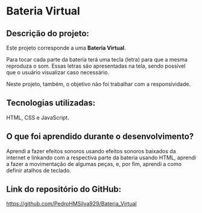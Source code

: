 # Bateria Virtual

## Descrição do projeto:
Este projeto corresponde a uma <b>Bateria Virtual</b>. 

Para tocar cada parte da bateria terá uma tecla (letra) para que a mesma reproduza o som. Essas letras são apresentadas na tela, sendo possível que o usuário visualizar caso necessário.

Neste projeto, também, o objetivo não foi trabalhar com a responsividade.

## Tecnologias utilizadas:
HTML, CSS e JavaScript.

## O que foi aprendido durante o desenvolvimento?
Aprendi a fazer efeitos sonoros usando efeitos sonoros baixados da internet e linkando com a respectiva parte da bateria usando HTML, aprendi a fazer a movimentação de algumas peças, e, por fim, aprendi a como definir atalhos de teclado.

## Link do repositório do GitHub:
https://github.com/PedroHMSilva929/Bateria_Virtual
